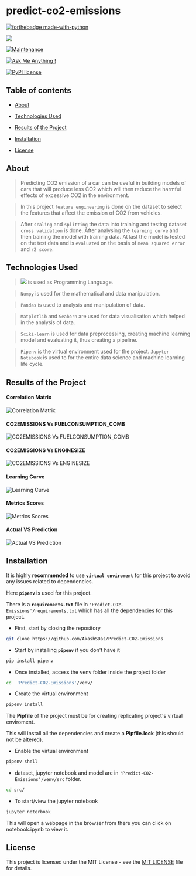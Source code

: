 

# predict-co2-emissions

  

[![forthebadge made-with-python](http://ForTheBadge.com/images/badges/made-with-python.svg)](https://www.python.org/)

[![](https://img.shields.io/badge/python-3.8-blue.svg)](https://www.python.org/downloads/release/python-380/)

[![Maintenance](https://img.shields.io/badge/Maintained%3F-yes-green.svg)](https://github.com/AkashSDas)

[![Ask Me Anything !](https://img.shields.io/badge/Ask%20me-anything-1abc9c.svg)](https://github.com/AkashSDas)

[![PyPI license](https://img.shields.io/pypi/l/ansicolortags.svg)](LICENSE)

  
  

## Table of contents

  

*  [About](#about)

* [Technologies Used](#technologies-used)

* [Results of the Project](#results-of-the-project)

*  [Installation](#installation)

*  [License](#license)

  
  

## About

  

> Predicting CO2 emission of a car can be useful in building models of cars that will produce less CO2 which will then reduce the harmful effects of excessive CO2 in the environment.

> In this project `feature engineering` is done on the dataset to select the features that affect the emission of CO2 from vehicles.

> After `scaling` and `splitting` the data into training and testing dataset `cross validation` is done. After analysing the `learning curve` and then training the model with training data. At last the model is tested on the test data and is `evaluated` on the basis of `mean squared error` and `r2 score`.

## Technologies Used

> [![](https://img.shields.io/badge/python-3.8-blue.svg)](https://www.python.org/downloads/release/python-380/) is used as Programming Language.

>  `Numpy` is used for the mathematical and data manipulation.

>  `Pandas` is used to analysis and manipulation of data.

> `Matplotlib` and `Seaborn` are used for data visualisation which helped in the analysis of data.

> `Sciki-learn` is used for data preprocessing, creating machine learning model and evaluating it, thus creating a pipeline.

> `Pipenv` is the virtual environment used for the project. `Jupyter Notebook` is used to for the entire data science and machine learning life cycle.  

## Results of the Project

#### Correlation Matrix

![Correlation Matrix](https://github.com/AkashSDas/Predict-CO2-Emissions/blob/master/project-results-images/corr.png)

#### CO2EMISSIONS Vs FUELCONSUMPTION_COMB

![CO2EMISSIONS Vs FUELCONSUMPTION_COMB](https://github.com/AkashSDas/Predict-CO2-Emissions/blob/master/project-results-images/img1.png)

#### CO2EMISSIONS Vs ENGINESIZE

![CO2EMISSIONS Vs ENGINESIZE](https://github.com/AkashSDas/Predict-CO2-Emissions/blob/master/project-results-images/img2.png)

#### Learning Curve

![Learning Curve](https://github.com/AkashSDas/Predict-CO2-Emissions/blob/master/project-results-images/learning-curve.png)

####  Metrics Scores

![Metrics Scores](https://github.com/AkashSDas/Predict-CO2-Emissions/blob/master/project-results-images/metrics-scores.png)

#### Actual VS Prediction

![Actual VS Prediction](https://github.com/AkashSDas/Predict-CO2-Emissions/blob/master/project-results-images/actual-vs-prediction.png)

## Installation

  

It is highly **recommended** to use **`virtual enviroment`** for this project to avoid any issues related to dependencies.

  

Here **`pipenv`** is used for this project.

  

There is a **`requirements.txt`** file in `'Predict-CO2-Emissions'/requirements.txt` which has all the dependencies for this project.

  

- First, start by closing the repository

  

```bash
git clone https://github.com/AkashSDas/Predict-CO2-Emissions
```

  

- Start by installing **`pipenv`** if you don't have it

```bash
pip install pipenv
```

  

- Once installed, access the venv folder inside the project folder

```bash
cd  'Predict-CO2-Emissions'/venv/
```

  

- Create the virtual environment

```bash
pipenv install
```

The **Pipfile** of the project must be for creating replicating project's virtual enviroment.

  

This will install all the dependencies and create a **Pipfile.lock** (this should not be altered).

  

- Enable the virtual environment

```bash
pipenv shell
```

  

- dataset, jupyter notebook and model are in `'Predict-CO2-Emissions'/venv/src` folder.

  

```bash
cd src/
```

  

- To start/view the jupyter notebook

```bash
jupyter noterbook
```

  

This will open a webpage in the browser from there you can click on notebook.ipynb to view it.

  
 

## License

  

This project is licensed under the MIT License - see the [MIT LICENSE](LICENSE) file for details.
